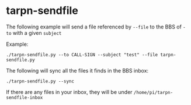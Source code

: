 # tarpn-sendfile

The following example will send a file referenced by `--file` to the BBS of `-to` with a given `subject`

Example:

```shell
./tarpn-sendfile.py --to CALL-SIGN --subject "test" --file tarpn-sendfile.py
```


The following will sync all the files it finds in the BBS inbox:
```shell
./tarpn-sendfile.py --sync
```
If there are any files in your inbox, they will be under `/home/pi/tarpn-sendfile-inbox`
